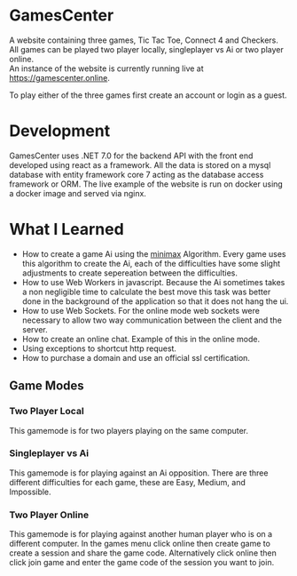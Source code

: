 # GamesCenter
A website containing three games, Tic Tac Toe, Connect 4 and Checkers. All games can be played two player locally, singleplayer vs Ai or two player online.  
An instance of the website is currently running live at https://gamescenter.online.

To play either of the three games first create an account or login as a guest.
# Development
GamesCenter uses .NET 7.0 for the backend API with the front end developed using react as a framework. All the data is stored on a mysql database with entity framework core 7 acting as the database access framework or ORM. The live example of the website is run on docker using a docker image and served via nginx.
# What I Learned
* How to create a game Ai using the [minimax](https://en.wikipedia.org/wiki/Minimax) Algorithm. Every game uses this algorithm to create the Ai, each of the difficulties have some slight adjustments to create sepereation between the difficulties.
* How to use Web Workers in javascript. Because the Ai sometimes takes a non negligible time to calculate the best move this task was better done in the background of the application so that it does not hang the ui.
* How to use Web Sockets. For the online mode web sockets were necessary to allow two way communication between the client and the server.
* How to create an online chat. Example of this in the online mode.
* Using exceptions to shortcut http request.
* How to purchase a domain and use an official ssl certification.
## Game Modes
### Two Player Local
This gamemode is for two players playing on the same computer.
### Singleplayer vs Ai
This gamemode is for playing against an Ai opposition. There are three different difficulties for each game, these are Easy, Medium, and Impossible.
### Two Player Online
This gamemode is for playing against another human player who is on a different computer. In the games menu click online then create game to create a session and share the game code. Alternatively click online then click join game and enter the game code of the session you want to join.
